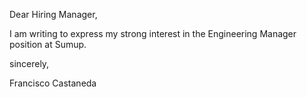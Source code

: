 Dear Hiring Manager,

I am writing to express my strong interest in the Engineering Manager position at Sumup. 




sincerely,

Francisco Castaneda
